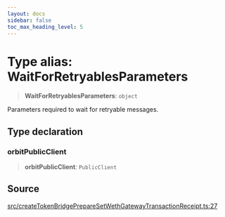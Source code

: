 ```yaml
---
layout: docs
sidebar: false
toc_max_heading_level: 5
---
```


# Type alias: WaitForRetryablesParameters

> **WaitForRetryablesParameters**: `object`

Parameters required to wait for retryable messages.

## Type declaration

### orbitPublicClient

> **orbitPublicClient**: `PublicClient`

## Source

[src/createTokenBridgePrepareSetWethGatewayTransactionReceipt.ts:27](https://github.com/anegg0/arbitrum-orbit-sdk/blob/b24cbe9cd68eb30d18566196d2c909bd4086db10/src/createTokenBridgePrepareSetWethGatewayTransactionReceipt.ts#L27)
